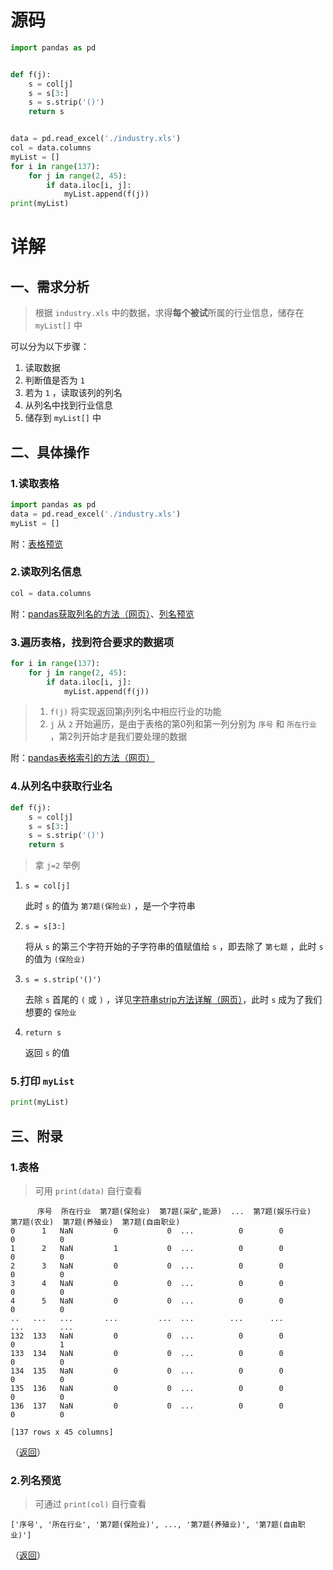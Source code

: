 # 源码

```python
import pandas as pd


def f(j):
    s = col[j]
    s = s[3:]
    s = s.strip('()')
    return s


data = pd.read_excel('./industry.xls')
col = data.columns
myList = []
for i in range(137):
    for j in range(2, 45):
        if data.iloc[i, j]:
            myList.append(f(j))
print(myList)

```

# 详解

## 一、需求分析

> 根据 `industry.xls` 中的数据，求得**每个被试**所属的行业信息，储存在 `myList[]` 中

可以分为以下步骤：

1. 读取数据
2. 判断值是否为 `1`
3. 若为 `1` ，读取该列的列名
4. 从列名中找到行业信息
5. 储存到 `myList[]` 中

## 二、具体操作

### 1.读取表格

```python
import pandas as pd
data = pd.read_excel('./industry.xls')
myList = []
```

附：[表格预览](#1.表格)

### 2.读取列名信息

```python
col = data.columns
```

附：[pandas获取列名的方法（网页）](https://blog.csdn.net/EWBA_GIS_RS_ER/article/details/90741671)、[列名预览](#2.列名预览)

### 3.遍历表格，找到符合要求的数据项

```python
for i in range(137):
    for j in range(2, 45):
        if data.iloc[i, j]:
            myList.append(f(j))
```

> 1. `f(j)` 将实现返回第j列列名中相应行业的功能
> 2. `j` 从 `2` 开始遍历，是由于表格的第0列和第一列分别为 `序号` 和 `所在行业` ，第2列开始才是我们要处理的数据

附：[pandas表格索引的方法（网页）](https://blog.csdn.net/flyfish5/article/details/79852938)

### 4.从列名中获取行业名

```python
def f(j):
    s = col[j]
    s = s[3:]
    s = s.strip('()')
    return s
```

> 拿 `j=2` 举例

1. `s = col[j]`

   此时 `s` 的值为 `第7题(保险业)` ，是一个字符串

2. `s = s[3:]`

   将从 `s` 的第三个字符开始的子字符串的值赋值给 `s` ，即去除了 `第七题` ，此时 `s` 的值为 `(保险业)`

3. `s = s.strip('()')`

   去除 `s` 首尾的 `(` 或 `)` ，详见[字符串strip方法详解（网页）](https://www.runoob.com/python/att-string-strip.html)，此时 `s` 成为了我们想要的 `保险业`

4. `return s`

   返回 `s` 的值

### 5.打印 `myList`

```python
print(myList)
```



## 三、附录

### 1.表格

> 可用 `print(data)` 自行查看

```
      序号  所在行业  第7题(保险业)  第7题(采矿,能源)  ...  第7题(娱乐行业)  第7题(农业)  第7题(养殖业)  第7题(自由职业)
0      1   NaN         0           0  ...          0        0         0          0
1      2   NaN         1           0  ...          0        0         0          0
2      3   NaN         0           0  ...          0        0         0          0
3      4   NaN         0           0  ...          0        0         0          0
4      5   NaN         0           0  ...          0        0         0          0
..   ...   ...       ...         ...  ...        ...      ...       ...        ...
132  133   NaN         0           0  ...          0        0         0          1
133  134   NaN         0           0  ...          0        0         0          0
134  135   NaN         0           0  ...          0        0         0          0
135  136   NaN         0           0  ...          0        0         0          0
136  137   NaN         0           0  ...          0        0         0          0

[137 rows x 45 columns]
```

（[返回](#1.读取表格)）

### 2.列名预览

> 可通过 `print(col)` 自行查看

```
['序号', '所在行业', '第7题(保险业)', ..., '第7题(养殖业)', '第7题(自由职业)']
```

（[返回](#2.读取列名信息)）